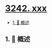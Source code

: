 # [3242. xxx](https://github.com/Tdahuyou/TNotes.leetcode/tree/main/notes/3242.%20xxx)

<!-- region:toc -->

- [1. 📝 概述](#1--概述)

<!-- endregion:toc -->

## 1. 📝 概述
